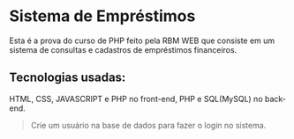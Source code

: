 # Sistema de Empréstimos

Esta é a prova do curso de PHP feito pela RBM WEB que consiste em um sistema de consultas e cadastros de empréstimos financeiros.

## Tecnologias usadas:

HTML, CSS, JAVASCRIPT e PHP no front-end, PHP e SQL(MySQL) no back-end.


> Crie um usuário na base de dados para fazer o login no sistema.
